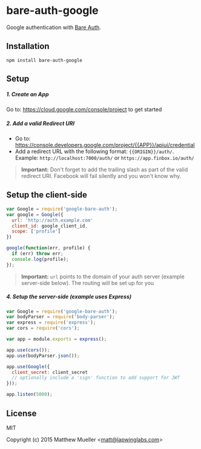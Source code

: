 
# bare-auth-google

  Google authentication with [Bare Auth](https://github.com/lapwinglabs/bare-auth).

## Installation

```
npm install bare-auth-google
```

## Setup

##### 1. Create an App

Go to: https://cloud.google.com/console/project to get started

##### 2. Add a valid Redirect URI

- Go to: https://console.developers.google.com/project/{{APP}}/apiui/credential
- Add a redirect URL with the following format: `{{ORIGIN}}/auth/`. Example: `http://localhost:7000/auth/` or `https://app.finbox.io/auth/`

> **Important:** Don't forget to add the trailing slash as part of the valid redirect URI. Facebook will fail silently and you won't know why.

## Setup the client-side

```js
var Google = require('google-bare-auth');
var google = Google({
  url: 'http://auth.example.com'
  client_id: google_client_id,
  scope: ['profile']
})

google(function(err, profile) {
  if (err) throw err;
  console.log(profile);
});
```

> **Important:** `url` points to the domain of your auth server (example server-side below). The routing will be set up for you

##### 4. Setup the server-side (example uses Express)

```js
var Google = require('google-bare-auth');
var bodyParser = require('body-parser');
var express = require('express');
var cors = require('cors');

var app = module.exports = express();

app.use(cors());
app.use(bodyParser.json());

app.use(Google({
  client_secret: client_secret
  // optionally include a 'sign' function to add support for JWT
}));

app.listen(5000);
```

## License

MIT

Copyright (c) 2015 Matthew Mueller &lt;matt@lapwinglabs.com&gt;
